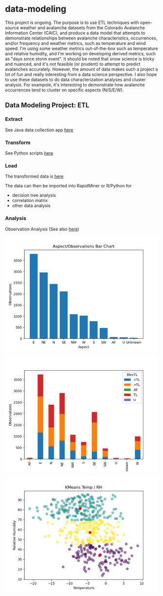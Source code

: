 # data-modeling

This project is ongoing. The purpose is to use ETL techniques with open-source weather and avalanche datasets from the Colorado Avalanche Information Center (CAIC), and produce a data model that attempts to demonstrate relationships between avalanche characteristics, occurrences, and/or frequency and weather metrics, such as temperature and wind speed. I'm using some weather metrics out-of-the-box such as temperature and relative humidity, and I'm working on developing derived metrics, such as "days since storm event". It should be noted that snow science is tricky and nuanced, and it's not feasible (or prudent) to attempt to predict avalanches accurately. However, the amount of data makes such a project a lot of fun and really interesting from a data science perspective. I also hope to use these datasets to do data characterization analyses and cluster analysis. For exampole, it's interesting to demonstrate how avalanche occurrences tend to cluster on specific aspects (N/S/E/W). 

## Data Modeling Project: ETL

### Extract

See Java data collection app <a href = "https://github.com/dsergio/data-modeling/tree/master/datamodeling">here</a>

### Transform

See Python scripts <a href = "https://github.com/dsergio/data-modeling/tree/master/python">here</a>

### Load

The transformed data is <a href = "https://github.com/dsergio/data-modeling/tree/master/transform/stage6">here</a>

The data can then be imported into RapidMiner or R/Python for
* decision tree analysis
* correlation matrix
* other data analysis  

### Analysis

Observation Analysis (See also <a href = "https://github.com/dsergio/data-modeling/tree/master/python/plots">here</a>)

![](https://github.com/dsergio/data-modeling/blob/master/python/plots/aspect.png?raw=true)

![](https://github.com/dsergio/data-modeling/blob/master/python/plots/aspect_elev.png?raw=true)

![](https://github.com/dsergio/data-modeling/blob/master/python/plots/kmeans.png?raw=true)